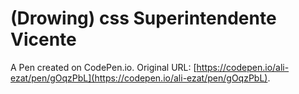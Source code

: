 # (Drowing) css Superintendente Vicente 

A Pen created on CodePen.io. Original URL: [https://codepen.io/ali-ezat/pen/gOqzPbL](https://codepen.io/ali-ezat/pen/gOqzPbL).

